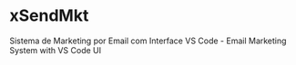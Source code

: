 # xSendMkt
Sistema de Marketing por Email com Interface VS Code - Email Marketing System with VS Code UI
